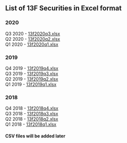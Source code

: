 ## List of 13F Securities in Excel format

### 2020
Q3 2020 - [13f2020q3.xlsx](https://bit.ly/3dXNexr) <br>
Q2 2020 - [13f2020q2.xlsx](https://bit.ly/3kFkSuo) <br>
Q1 2020 - [13f2020q1.xlsx](https://bit.ly/3mnIJ2y) <br>

### 2019
Q4 2019 - [13f2019q4.xlsx](https://bit.ly/35z4HZo) <br>
Q3 2019 - [13f2019q3.xlsx](https://bit.ly/37EGTWB) <br>
Q2 2019 - [13f2019q2.xlsx](https://bit.ly/35pPQQQ) <br>
Q1 2019 - [13f2019q1.xlsx](https://bit.ly/31FqWvv) <br>

### 2018
Q4 2018 - [13f2018q4.xlsx](https://bit.ly/35yisaU) <br>
Q3 2018 - [13f2018q3.xlsx](https://bit.ly/3ok1kyd) <br>
Q2 2018 - [13f2018q2.xlsx](https://bit.ly/3mo4hM6) <br>
Q1 2018 - [13f2018q1.xlsx](https://bit.ly/2TkOz8l) <br>

#### CSV files will be added later

